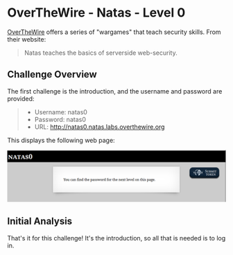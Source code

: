 # OverTheWire - Natas - Level 0

[OverTheWire](https://overthewire.org) offers a series of "wargames" that teach
security skills. From their website:

> Natas teaches the basics of serverside web-security.

## Challenge Overview

The first challenge is the introduction, and the username and password are
provided:

> - Username: natas0
> - Password: natas0
> - URL: http://natas0.natas.labs.overthewire.org

This displays the following web page:

![The main page](images/level_00/00_main_page.png)

## Initial Analysis

That's it for this challenge! It's the introduction, so all that is needed is to
log in.
